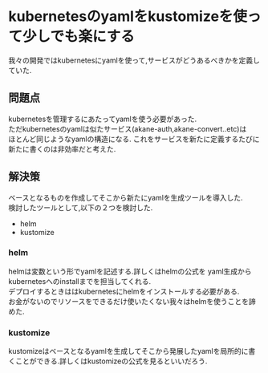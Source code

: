 # kubernetesのyamlをkustomizeを使って少しでも楽にする
我々の開発ではkubernetesにyamlを使って,サービスがどうあるべきかを定義していた.  

## 問題点
kubernetesを管理するにあたってyamlを使う必要があった.  
ただkubernetesのyamlは似たサービス(akane-auth,akane-convert..etc)は  
ほとんど同じようなyamlの構造になる.
これをサービスを新たに定義するたびに新たに書くのは非効率だと考えた.  

## 解決策
ベースとなるものを作成してそこから新たにyamlを生成ツールを導入した.  
検討したツールとして,以下の２つを検討した.

- helm
- kustomize

### helm
helmは変数という形でyamlを記述する.詳しくはhelmの公式を
yaml生成からkubernetesへのinstallまでを担当してくれる.  
デプロイするときははkubernetesにhelmをインストールする必要がある.  
お金がないのでリソースをできるだけ使いたくない我々はhelmを使うことを諦めた.

### kustomize
kustomizeはベースとなるyamlを生成してそこから発展したyamlを局所的に書くことができる.詳しくはkustomizeの公式を見るといいだろう.
